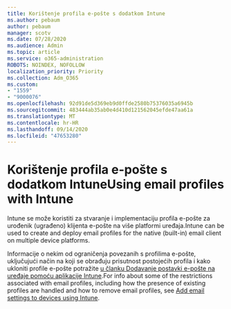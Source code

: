 ```yaml
---
title: Korištenje profila e-pošte s dodatkom Intune
ms.author: pebaum
author: pebaum
manager: scotv
ms.date: 07/28/2020
ms.audience: Admin
ms.topic: article
ms.service: o365-administration
ROBOTS: NOINDEX, NOFOLLOW
localization_priority: Priority
ms.collection: Adm_O365
ms.custom:
- "1559"
- "9000076"
ms.openlocfilehash: 92d91de5d369eb9d0ffde2580b75376035a6945b
ms.sourcegitcommit: 483444ab35ab0e4d410d121562045efde47aa61a
ms.translationtype: MT
ms.contentlocale: hr-HR
ms.lasthandoff: 09/14/2020
ms.locfileid: "47653280"
---
```

# <a name="using-email-profiles-with-intune"></a><span data-ttu-id="eae22-102">Korištenje profila e-pošte s dodatkom Intune</span><span class="sxs-lookup"><span data-stu-id="eae22-102">Using email profiles with Intune</span></span>

<span data-ttu-id="eae22-103">Intune se može koristiti za stvaranje i implementaciju profila e-pošte za urođenik (ugrađeno) klijenta e-pošte na više platformi uređaja.</span><span class="sxs-lookup"><span data-stu-id="eae22-103">Intune can be used to create and deploy email profiles for the native (built-in) email client on multiple device platforms.</span></span>

<span data-ttu-id="eae22-104">Informacije o nekim od ograničenja povezanih s profilima e-pošte, uključujući način na koji se obrađuju prisutnost postojećih profila i kako ukloniti profile e-pošte potražite [u članku Dodavanje postavki e-pošte na uređaje pomoću aplikacije Intune](https://docs.microsoft.com/intune/email-settings-configure).</span><span class="sxs-lookup"><span data-stu-id="eae22-104">For info about some of the restrictions associated with email profiles, including how the presence of existing profiles are handled and how to remove email profiles, see [Add email settings to devices using Intune](https://docs.microsoft.com/intune/email-settings-configure).</span></span>

<span data-ttu-id="eae22-105">Dodatne informacije o stvaranju profila e-pošte za svaku platformu uređaja potražite u članku:</span><span class="sxs-lookup"><span data-stu-id="eae22-105">For more info about how to create email profiles for each device platform, see:</span></span>

[<span data-ttu-id="eae22-106">Postavke uređaja sa sustavom Android za konfiguriranje e-pošte, provjere autentičnosti i sinkronizacije u programu Intune</span><span class="sxs-lookup"><span data-stu-id="eae22-106">Android device settings to configure email, authentication, and synchronization in Intune</span></span>](https://docs.microsoft.com/intune/email-settings-android)  
[<span data-ttu-id="eae22-107">Dodavanje postavki e-pošte za iOS i iPadOS uređaje u programu Microsoft Intune</span><span class="sxs-lookup"><span data-stu-id="eae22-107">Add e-mail settings for iOS and iPadOS devices in Microsoft Intune</span></span>](https://docs.microsoft.com/intune/email-settings-ios)  
[<span data-ttu-id="eae22-108">Postavke profila e-pošte u aplikaciji Microsoft Intune za uređaje sa sustavom Windows Phone 8,1</span><span class="sxs-lookup"><span data-stu-id="eae22-108">Email profile settings in Microsoft Intune for devices running Windows Phone 8.1</span></span>](https://docs.microsoft.com/intune/email-settings-windows-phone-8-1)  
[<span data-ttu-id="eae22-109">Postavke profila za e-poštu za uređaje sa sustavom Windows 10 u programu Microsoft Intune</span><span class="sxs-lookup"><span data-stu-id="eae22-109">Email profile settings for devices running Windows 10 in Microsoft Intune</span></span>](https://docs.microsoft.com/intune/email-settings-windows-10)

<span data-ttu-id="eae22-110">**Zajednički problem s sinkronizacijom**</span><span class="sxs-lookup"><span data-stu-id="eae22-110">**Common syncing issue**</span></span>

<span data-ttu-id="eae22-111">**KNOX na servisu Android profile za e-poštu onemogućuje sinkronizaciju korisnika, kalendara i zadataka s korisničkim uređajima.**</span><span class="sxs-lookup"><span data-stu-id="eae22-111">**A KNOX on Android email profile prevents user Contacts, Calendar, and Tasks, from being sync'd to user devices.**</span></span>

<span data-ttu-id="eae22-112">KNOX na Android KNOX profilu e-pošte nudi administratore mogućnost odluke o tome koje se vrste sadržaja sinkroniziraju s uređajem tako da se svaki od njih omogući.</span><span class="sxs-lookup"><span data-stu-id="eae22-112">The KNOX on Android KNOX email profile offers the admin the option to decide which content types are sync'd to the device by setting each to enabled.</span></span>

<span data-ttu-id="eae22-113">Ako je postavka za neku vrstu sadržaja postavljena na **nekonfiguriranu** (zadano), ta se vrsta sadržaja ne sinkronizira automatski.</span><span class="sxs-lookup"><span data-stu-id="eae22-113">If the setting for any of the content types is set to **Not configured** (the default), that content type is not sync'd automatically.</span></span> <span data-ttu-id="eae22-114">Korisnik može omogućiti ručno umetanje vrste sadržaja na uređaj, ali ta je konfiguracija prebrijela postavku pravilnika Intune, a sinkronizacija prestaje za tu vrstu sadržaja.</span><span class="sxs-lookup"><span data-stu-id="eae22-114">A user might enable the content type they want directly on the device manually, but that configuration is overwritten by the Intune policy setting, and the sync stops for that content type.</span></span>

